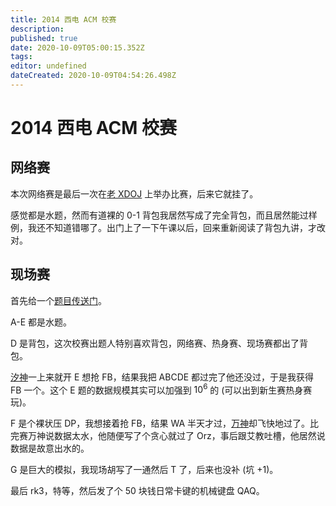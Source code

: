 ```yaml
---
title: 2014 西电 ACM 校赛
description: 
published: true
date: 2020-10-09T05:00:15.352Z
tags: 
editor: undefined
dateCreated: 2020-10-09T04:54:26.498Z
---
```


# 2014 西电 ACM 校赛

## 网络赛

本次网络赛是最后一次在[老 XDOJ](/xdoj/v1) 上举办比赛，后来它就挂了。

感觉都是水题，然而有道裸的 0-1 背包我居然写成了完全背包，而且居然能过样例，我还不知道错哪了。出门上了一下午课以后，回来重新阅读了背包九讲，才改对。

## 现场赛

首先给一个[题目传送门](http://acm.xidian.edu.cn/problemset.php?search=2014%E8%A5%BF%E7%94%B5ACM%E6%A0%A1%E8%B5%9B%E7%8E%B0%E5%9C%BA%E8%B5%9B)。

A-E 都是水题。

D 是背包，这次校赛出题人特别喜欢背包，网络赛、热身赛、现场赛都出了背包。

[汐神](/person/wangxi)一上来就开 E 想抢 FB，结果我把 ABCDE 都过完了他还没过，于是我获得 FB 一个。这个 E 题的数据规模其实可以加强到 $10^6$ 的 (可以出到新生赛热身赛玩)。

F 是个裸状压 DP，我想接着抢 FB，结果 WA 半天才过，[万神](/person/ant)却飞快地过了。比完赛万神说数据太水，他随便写了个贪心就过了 Orz，事后跟艾教吐槽，他居然说数据是故意出水的。

G 是巨大的模拟，我现场胡写了一通然后 T 了，后来也没补 (坑 +1)。

最后 rk3，特等，然后发了个 50 块钱日常卡键的机械键盘 QAQ。